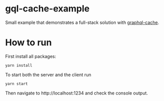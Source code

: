 # gql-cache-example

Small example that demonstrates a full-stack solution with [graphql-cache](https://www.npmjs.com/package/gql-cache).

# How to run

First install all packages:

```
yarn install
```

To start both the server and the client run

```
yarn start
```

Then navigate to http://localhost:1234 and check the console output.

